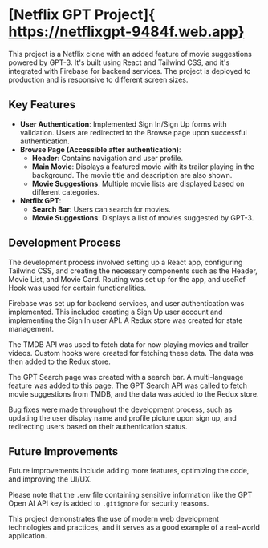 # [Netflix GPT Project]{ https://netflixgpt-9484f.web.app}

This project is a Netflix clone with an added feature of movie suggestions powered by GPT-3. It's built using React and Tailwind CSS, and it's integrated with Firebase for backend services. The project is deployed to production and is responsive to different screen sizes.

## Key Features

- **User Authentication**: Implemented Sign In/Sign Up forms with validation. Users are redirected to the Browse page upon successful authentication.
- **Browse Page (Accessible after authentication)**: 
  - **Header**: Contains navigation and user profile.
  - **Main Movie**: Displays a featured movie with its trailer playing in the background. The movie title and description are also shown.
  - **Movie Suggestions**: Multiple movie lists are displayed based on different categories.
- **Netflix GPT**: 
  - **Search Bar**: Users can search for movies.
  - **Movie Suggestions**: Displays a list of movies suggested by GPT-3.

## Development Process

The development process involved setting up a React app, configuring Tailwind CSS, and creating the necessary components such as the Header, Movie List, and Movie Card. Routing was set up for the app, and useRef Hook was used for certain functionalities.

Firebase was set up for backend services, and user authentication was implemented. This included creating a Sign Up user account and implementing the Sign In user API. A Redux store was created for state management.

The TMDB API was used to fetch data for now playing movies and trailer videos. Custom hooks were created for fetching these data. The data was then added to the Redux store.

The GPT Search page was created with a search bar. A multi-language feature was added to this page. The GPT Search API was called to fetch movie suggestions from TMDB, and the data was added to the Redux store.

Bug fixes were made throughout the development process, such as updating the user display name and profile picture upon sign up, and redirecting users based on their authentication status.

## Future Improvements

Future improvements include adding more features, optimizing the code, and improving the UI/UX.

Please note that the `.env` file containing sensitive information like the GPT Open AI API key is added to `.gitignore` for security reasons.

This project demonstrates the use of modern web development technologies and practices, and it serves as a good example of a real-world application.
